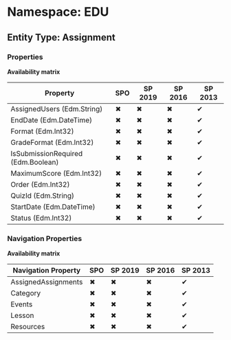 # Namespace: EDU

## Entity Type: Assignment

### Properties

**Availability matrix**

Property | SPO | SP 2019 | SP 2016 | SP 2013
----------|-----|---------|---------|--------
AssignedUsers (Edm.String) | ✖ | ✖ | ✖ | ✔
EndDate (Edm.DateTime) | ✖ | ✖ | ✖ | ✔
Format (Edm.Int32) | ✖ | ✖ | ✖ | ✔
GradeFormat (Edm.Int32) | ✖ | ✖ | ✖ | ✔
IsSubmissionRequired (Edm.Boolean) | ✖ | ✖ | ✖ | ✔
MaximumScore (Edm.Int32) | ✖ | ✖ | ✖ | ✔
Order (Edm.Int32) | ✖ | ✖ | ✖ | ✔
QuizId (Edm.String) | ✖ | ✖ | ✖ | ✔
StartDate (Edm.DateTime) | ✖ | ✖ | ✖ | ✔
Status (Edm.Int32) | ✖ | ✖ | ✖ | ✔

### Navigation Properties

**Availability matrix**

Navigation Property | SPO | SP 2019 | SP 2016 | SP 2013
----------|-----|---------|---------|--------
AssignedAssignments | ✖ | ✖ | ✖ | ✔
Category | ✖ | ✖ | ✖ | ✔
Events | ✖ | ✖ | ✖ | ✔
Lesson | ✖ | ✖ | ✖ | ✔
Resources | ✖ | ✖ | ✖ | ✔
